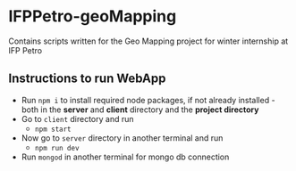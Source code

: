 # IFPPetro-geoMapping
 Contains scripts written for the Geo Mapping project for winter internship at IFP Petro  

## Instructions to run WebApp
- Run ``npm i`` to install required node packages, if not already installed - both in the **server** and **client** directory and the **project directory**
- Go to ```client``` directory and run 
  - ``npm start``
- Now go to ```server``` directory in another terminal and run 
  - ``npm run dev``
- Run ``mongod`` in another terminal for mongo db connection
